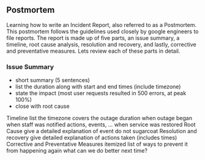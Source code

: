 <h2>Postmortem</h2>
Learning how to write an Incident Report, also referred to as a Postmortem. This postmortem follows the guidelines used closely by google engineers to file reports. The report is made up of five parts, an issue summary, a timeline, root cause analysis, resolution and recovery, and lastly, corrective and preventative measures. Lets review each of these parts in detail.

<h3>Issue Summary</h3>
<ul><li>short summary (5 sentences)</li>
<li>list the duration along with start and end times (include timezone)</li>
<li>state the impact (most user requests resulted in 500 errors, at peak 100%)
<li>close with root cause</li></ul>
Timeline
list the timezone
covers the outage duration
when outage began
when staff was notified
actions, events, …
when service was restored
Root Cause
give a detailed explanation of event
do not sugarcoat
Resolution and recovery
give detailed explanation of actions taken (includes times)
Corrective and Preventative Measures
itemized list of ways to prevent it from happening again
what can we do better next time?
